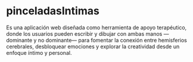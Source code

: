# pinceladasIntimas
Es una aplicación web diseñada como herramienta de apoyo terapéutico, donde los usuarios pueden escribir y dibujar con ambas manos —dominante y no dominante— para fomentar la conexión entre hemisferios cerebrales, desbloquear emociones y explorar la creatividad desde un enfoque íntimo y personal.
